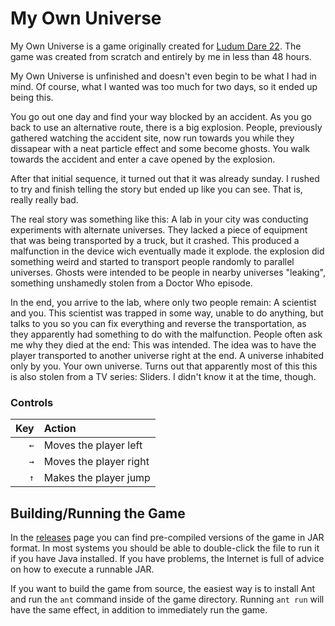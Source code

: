 My Own Universe
===============

My Own Universe is a game originally created for [Ludum Dare 22][ld22]. The game
was created from scratch and entirely by me in less than 48 hours.

  [ld22]: http://www.ludumdare.com/compo/ludum-dare-22/

My Own Universe is unfinished and doesn't even begin to be what I had in mind.
Of course, what I wanted was too much for two days, so it ended up being this.

You go out one day and find your way blocked by an accident. As you go back to
use an alternative route, there is a big explosion. People, previously gathered
watching the accident site, now run towards you while they dissapear with a neat
particle effect and some become ghosts. You walk towards the accident and enter
a cave opened by the explosion.

After that initial sequence, it turned out that it was already sunday. I rushed
to try and finish telling the story but ended up like you can see. That is,
really really bad.

The real story was something like this: A lab in your city was conducting
experiments with alternate universes. They lacked a piece of equipment that was
being transported by a truck, but it crashed. This produced a malfunction in the
device wich eventually made it explode. the explosion did something weird and 
started to transport people randomly to parallel universes. Ghosts were intended
to be people in nearby universes "leaking", something unshamedly stolen from a 
Doctor Who episode.

In the end, you arrive to the lab, where only two people remain: A scientist
and you. This scientist was trapped in some way, unable to do anything, but
talks to you so you can fix everything and reverse the transportation, as they
apparently had something to do with the malfunction. People often ask me why
they died at the end: This was intended. The idea was to have the player
transported to another universe right at the end. A universe inhabited only by
you. Your own universe. Turns out that apparently most of this this is also
stolen from a TV series: Sliders. I didn't know it at the time, though.


### Controls

| Key | Action |
|----:|:-------|
| `←` | Moves the player left
| `→` | Moves the player right
| `↑` | Makes the player jump


Building/Running the Game
-------------------------

In the [releases](../../releases) page you can find pre-compiled versions of the game
in JAR format. In most systems you should be able to double-click the file to
run it if you have Java installed. If you have problems, the Internet is full of
advice on how to execute a runnable JAR.

If you want to build the game from source, the easiest way is to install Ant and
run the `ant` command inside of the game directory. Running `ant run` will
have the same effect, in addition to immediately run the game.